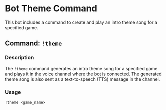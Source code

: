 # Bot Theme Command

This bot includes a command to create and play an intro theme song for a specified game.

## Command: `!theme`

### Description

The `!theme` command generates an intro theme song for a specified game and plays it in the voice channel where the bot is connected. The generated theme song is also sent as a text-to-speech (TTS) message in the channel.

### Usage

```plaintext
!theme <game_name>
```